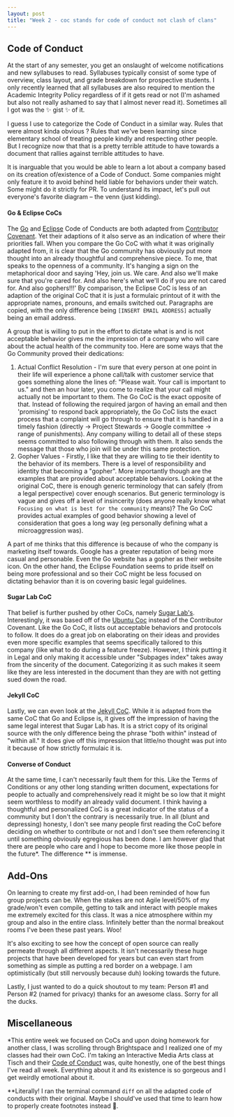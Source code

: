```yaml
---
layout: post
title: "Week 2 - coc stands for code of conduct not clash of clans"
---
```


## Code of Conduct

At the start of any semester, you get an onslaught of welcome notifications and new syllabuses to read. Syllabuses typically consist of some type of overview, class layout, and grade breakdown for prospective students. I only recently learned that all syllabuses are also required to mention the Academic Integrity Policy regardless of if it gets read or not (I'm ashamed but also not really ashamed to say that I almost never read it). Sometimes all I got was the ✨ gist ✨ of it.

<!--more-->

I guess I use to categorize the Code of Conduct in a similar way. Rules that were almost kinda obvious ? Rules that we've been learning since elementary school of treating people kindly and respecting other people. But I recognize now that that is a pretty terrible attitude to have towards a document that rallies against terrible attitudes to have.

It is inarguable that you would be able to learn a lot about a company based on its creation of/existence of a Code of Conduct. Some companies might only feature it to avoid behind held liable for behaviors under their watch. Some might do it strictly for PR. To understand its impact, let's pull out everyone's favorite diagram – the venn (just kidding).

#### Go & Eclipse CoCs

The [Go](https://go.dev/conduct) and [Eclipse](https://www.eclipse.org/org/documents/Community_Code_of_Conduct.php) Code of Conducts are both adapted from [Contributor Covenant](https://www.contributor-covenant.org/version/1/4/code-of-conduct/). Yet their adaptions of it also serve as an indication of where their priorities fall. When you compare the Go CoC with what it was originally adapted from, it is clear that the Go community has obviously put more thought into an already thoughtful and comprehensive piece. To me, that speaks to the openness of a community. It's hanging a sign on the metaphorical door and saying 'Hey, join us. We care. And also we'll make sure that you're cared for. And also here's what we'll do if you are not cared for. And also gophers!!!' By comparison, the Eclipse CoC is less of an adaption of the original CoC that it is just a formulaic printout of it with the appropriate names, pronouns, and emails switched out. Paragraphs are copied, with the only difference being `[INSERT EMAIL ADDRESS]` actually being an email address.

A group that is willing to put in the effort to dictate what is and is not acceptable behavior gives me the impression of a company who will care about the actual health of the community too. Here are some ways that the Go Community proved their dedications:

1. Actual Conflict Resolution - I'm sure that every person at one point in their life will experience a phone call/talk with customer service that goes something alone the lines of: "Please wait. Your call is important to us." and then an hour later, you come to realize that your call might actually not be important to them. The Go CoC is the exact opposite of that. Instead of following the required jargon of having an email and then 'promising' to respond back appropriately, the Go CoC lists the exact process that a complaint will go through to ensure that it is handled in a timely fashion (directly -> Project Stewards -> Google committee -> range of punishments). Any company willing to detail all of these steps seems committed to also following through with them. It also sends the message that those who join will be under this same protection.
2. Gopher Values - Firstly, I like that they are willing to tie their identity to the behavior of its members. There is a level of responsibility and identity that becoming a "gopher". More importantly though are the examples that are provided about acceptable behaviors. Looking at the original CoC, there is enough generic terminology that can safely (from a legal perspective) cover enough scenarios. But generic terminology is vague and gives off a level of insincerity (does anyone really know what `Focusing on what is best for the community` means)? The Go CoC provides actual examples of good behavior showing a level of consideration that goes a long way (eg personally defining what a microaggression was).

A part of me thinks that this difference is because of who the company is marketing itself towards. Google has a greater reputation of being more casual and personable. Even the Go website has a gopher as their website icon. On the other hand, the Eclipse Foundation seems to pride itself on being more professional and so their CoC might be less focused on dictating behavior than it is on covering basic legal guidelines.

#### Sugar Lab CoC

That belief is further pushed by other CoCs, namely [Sugar Lab's](https://wiki.sugarlabs.org/go/Sugar_Labs/Legal/Code_of_Conduct). Interestingly, it was based off of the [Ubuntu Coc](https://ubuntu.com/community/code-of-conduct) instead of the Contributor Covenant. Like the Go CoC, it lists out acceptable behaviors and protocols to follow. It does do a great job on elaborating on their ideas and provides even more specific examples that seems specifically tailored to this company (like what to do during a feature freeze). However, I think putting it in Legal and only making it accessible under "Subpages index" takes away from the sincerity of the document. Categorizing it as such makes it seem like they are less interested in the document than they are with not getting sued down the road.

#### Jekyll CoC

Lastly, we can even look at the [Jekyll CoC](https://jekyllrb.com/docs/conduct/). While it is adapted from the same CoC that Go and Eclipse is, it gives off the impression of having the same legal interest that Sugar Lab has. It is a strict copy of its original source with the only difference being the phrase "both within" instead of "within all." It does give off this impression that little/no thought was put into it because of how strictly formulaic it is.

#### Converse of Conduct

At the same time, I can't necessarily fault them for this. Like the Terms of Conditions or any other long standing written document, expectations for people to actually and comprehensively read it might be so low that it might seem worthless to modify an already valid document. I think having a thoughtful and personalized CoC is a great indicator of the status of a community but I don't the contrary is necessarily true. In all (blunt and depressing) honesty, I don't see many people first reading the CoC before deciding on whether to contribute or not and I don't see them referencing it until something obviously egregious has been done. I am however glad that there are people who care and I hope to become more like those people in the future\*. The difference \*\* is immense.

## Add-Ons

On learning to create my first add-on, I had been reminded of how fun group projects can be. When the stakes are not Agile level/50% of my grade/won't even compile, getting to talk and interact with people makes me extremely excited for this class. It was a nice atmosphere within my group and also in the entire class. Infinitely better than the normal breakout rooms I've been these past years. Woo!

It's also exciting to see how the concept of open source can really permeate through all different aspects. It isn't necessarily these huge projects that have been developed for years but can even start from something as simple as putting a red border on a webpage. I am optimistically (but still nervously because duh) looking towards the future.

Lastly, I just wanted to do a quick shoutout to my team: Person #1 and Person #2 (named for privacy) thanks for an awesome class. Sorry for all the ducks.

## Miscellaneous

\*This entire week we focused on CoCs and upon doing homework for another class, I was scrolling through Brightspace and I realized one of my classes had their own CoC. I'm taking an Interactive Media Arts class at Tisch and their [Code of Conduct](https://itpnyu.github.io/ITP-IMA-Code-of-Conduct/community_statement) was, quite honestly, one of the best things I've read all week. Everything about it and its existence is so gorgeous and I get weirdly emotional about it.

\*\*Literally! I ran the terminal command `diff` on all the adapted code of conducts with their original. Maybe I should've used that time to learn how to properly create footnotes instead 🤨.
